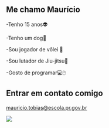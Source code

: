 ## Me chamo Maurício


-Tenho 15 anos👽

-Tenho um dog🐶

-Sou jogador de vôlei 🏐

-Sou lutador de Jiu-jitsu🥋

-Gosto de programar💻🖱️

## Entrar em contato comigo

mauricio.tobias@escola.pr.gov.br

![](https://media1.tenor.com/m/uqq4JhXFV8sAAAAd/nishinoya-haikyuu.gif)
